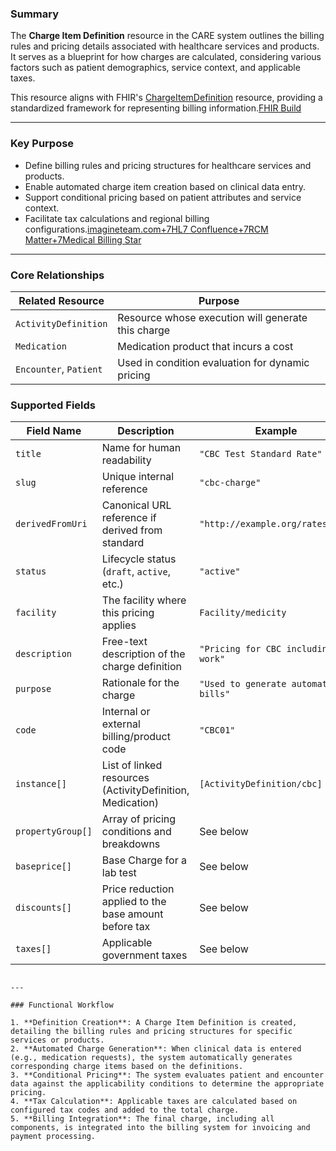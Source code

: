 ### Summary

The **Charge Item Definition** resource in the CARE system outlines the billing rules and pricing details associated with healthcare services and products. It serves as a blueprint for how charges are calculated, considering various factors such as patient demographics, service context, and applicable taxes.

This resource aligns with FHIR's [ChargeItemDefinition](https://build.fhir.org/chargeitemdefinition.html) resource, providing a standardized framework for representing billing information.[FHIR Build](https://build.fhir.org/chargeitemdefinition.html?utm_source=chatgpt.com)

---

### Key Purpose

- Define billing rules and pricing structures for healthcare services and products.
- Enable automated charge item creation based on clinical data entry.
- Support conditional pricing based on patient attributes and service context.
- Facilitate tax calculations and regional billing configurations.[imagineteam.com+7HL7 Confluence+7RCM Matter+7](https://confluence.hl7.org/spaces/FHIR/pages/66929138/Chargeitemdefinition%2BFhir%2BResource%2BProposal?utm_source=chatgpt.com)[Medical Billing Star](https://www.medicalbillingstar.com/medgen-ehr/work-flow.html?utm_source=chatgpt.com)

---

### Core Relationships

| Related Resource       | Purpose                                            |
| ---------------------- | -------------------------------------------------- |
| `ActivityDefinition`   | Resource whose execution will generate this charge |
| `Medication`           | Medication product that incurs a cost              |
| `Encounter`, `Patient` | Used in condition evaluation for dynamic pricing   |

### Supported Fields

| Field Name        | Description                                               | Example                                |
| ----------------- | --------------------------------------------------------- | -------------------------------------- |
| `title`           | Name for human readability                                | `"CBC Test Standard Rate"`             |
| `slug`            | Unique internal reference                                 | `"cbc-charge"`                         |
| `derivedFromUri`  | Canonical URL reference if derived from standard          | `"http://example.org/rates/cbc"`       |
| `status`          | Lifecycle status (`draft`, `active`, etc.)                | `"active"`                             |
| `facility`        | The facility where this pricing applies                   | `Facility/medicity`                    |
| `description`     | Free-text description of the charge definition            | `"Pricing for CBC including lab work"` |
| `purpose`         | Rationale for the charge                                  | `"Used to generate automated bills"`   |
| `code`            | Internal or external billing/product code                 | `"CBC01"`                              |
| `instance[]`      | List of linked resources (ActivityDefinition, Medication) | `[ActivityDefinition/cbc]`             |
| `propertyGroup[]` | Array of pricing conditions and breakdowns                | See below                              |
| `baseprice[]`     | Base Charge for a lab test                                | See below                              |
| `discounts[]`     | Price reduction applied to the base amount before tax     | See below                              |
| `taxes[]`         | Applicable government taxes                               | See below                              |

```

---

### Functional Workflow

1. **Definition Creation**: A Charge Item Definition is created, detailing the billing rules and pricing structures for specific services or products.
2. **Automated Charge Generation**: When clinical data is entered (e.g., medication requests), the system automatically generates corresponding charge items based on the definitions.
3. **Conditional Pricing**: The system evaluates patient and encounter data against the applicability conditions to determine the appropriate pricing.
4. **Tax Calculation**: Applicable taxes are calculated based on configured tax codes and added to the total charge.
5. **Billing Integration**: The final charge, including all components, is integrated into the billing system for invoicing and payment processing.
